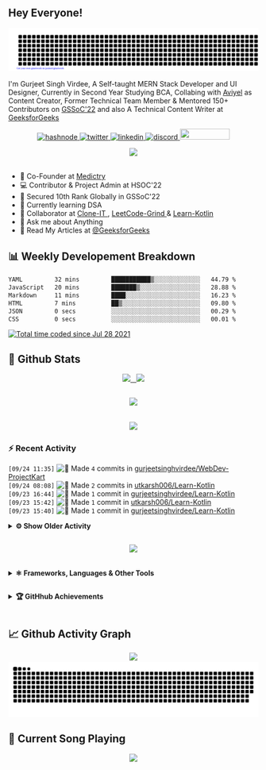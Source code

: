 ## Hey Everyone!

<p align="center">
    <img src="https://github.com/gurjeetsinghvirdee/gurjeetsinghvirdee/blob/main/gitartwork.svg" />
</p>   



I'm Gurjeet Singh Virdee, A Self-taught MERN Stack Developer and UI Designer, Currently in Second Year Studying BCA, Collabing with [Aviyel](https://aviyel.com/discussions) as Content Creator, Former Technical Team Member & Mentored 150+ Contributors on [GSSoC'22](https://gssoc.girlscript.tech/) and also A Technical Content Writer at [GeeksforGeeks](https://www.geeksforgeeks.org/)

<p align="center">
    <a href="https://gurjeet.hashnode.dev/" target="_blank">
    <img src="https://img.shields.io/badge/@gurjeetsingh-5C87FE?style=for-the-badge&logo=hashnode&logoColor=white" width="130" height="22" alt="hashnode">
    <img src="https://img.shields.io/badge/@__gurii__-1DA1F2?style=for-the-badge&logo=twitter&logoColor=white" width="105" height="22" alt="twitter">
    <a href="https://www.linkedin.com/in/gurjeet-singh-virdee-25a476199/" target="_blank">
    <img src="https://img.shields.io/badge/Gurjeet%20Singh%20Virdee-1976D2?style=for-the-badge&logo=linkedin&logoColor=white" width="150" height="22" alt="linkedin">
    <a href="https://discordapp.com/users/916597112882495510" target="_blank">
    <img src="https://img.shields.io/badge/@Guri-5865F2?style=for-the-badge&logo=discord&logoColor=white" width="80" height="22" alt="discord">
    <a href = "mailto: gurjeetsinghvirdee@gmail.com" target="_blank"><img src="https://img.shields.io/badge/Say, Hello-D74E43?style=for-the-badge&logo=gmail&logoColor=white" width="100" height="22"></a>
 </p>
 
<div align="center"> 
<img src="https://api.visitorbadge.io/api/visitors?path=https%3A%2F%2Fgithub.com%2Fgurjeetsinghvirdee%2Fgurjeetsinghvirdee&label=VISITORS&labelColor=%23007EC6&countColor=%23ggg" />
</div>

##         
        
<ul align="left">
  <li> 🏢 Co-Founder at <a href="https://www.linkedin.com/company/medictry/">Medictry</a>
  <li> 💻 Contributor & Project Admin at HSOC'22 </li>
  <li> 🎉 Secured 10th Rank Globally in GSSoC'22 </li>
  <li> 🏫 Currently learning DSA </li>
  <li> 🤝 Collaborator at <a href="https://github.com/Rayman-Sodhi/Clone-IT"> Clone-IT </a> , <a href="https://github.com/utkarsh006/LeetCode-Grind"> 
  LeetCode-Grind </a> & <a href="https://github.com/utkarsh006/Learn-Kotlin"> Learn-Kotlin </a>
  </li>
  <li> 💬 Ask me about Anything </li>
  <li> 📕 Read My Articles at 
    <a href="https://auth.geeksforgeeks.org/user/gurjeetsinghvirdee/articles" target="_blank">@GeeksforGeeks</a>
  </li>
</ul>  
        
##        
  
## 📊 Weekly Developement Breakdown
  
<!--START_SECTION:waka-->

```text
YAML         32 mins         ███████████▒░░░░░░░░░░░░░   44.79 %
JavaScript   20 mins         ███████▒░░░░░░░░░░░░░░░░░   28.88 %
Markdown     11 mins         ████░░░░░░░░░░░░░░░░░░░░░   16.23 %
HTML         7 mins          ██▒░░░░░░░░░░░░░░░░░░░░░░   09.80 %
JSON         0 secs          ░░░░░░░░░░░░░░░░░░░░░░░░░   00.29 %
CSS          0 secs          ░░░░░░░░░░░░░░░░░░░░░░░░░   00.01 %
```

<!--END_SECTION:waka--> 

<a href="https://wakatime.com/@ff7098eb-56b3-4619-bbbb-86aad0fce365"><img src="https://wakatime.com/badge/user/ff7098eb-56b3-4619-bbbb-86aad0fce365.svg?style=for-the-badge" alt="Total time coded since Jul 28 2021" /></a> 
        
## 💫 Github Stats
        
<div align="center">
 <a href="https://github-readme-streak-stats.herokuapp.com/?user=gurjeetsinghvirdee&theme=synthwave" target="_blank">
   <img width="45%" src="https://github-readme-streak-stats.herokuapp.com/?user=gurjeetsinghvirdee&theme=synthwave" /> &nbsp;
 </a>
    
 <a href="https://github-readme-stats.vercel.app/api?username=gurjeetsinghvirdee&show_icons=true&theme=synthwave&include_all_commits=true" target="_blank">
  <img width="45%" src="https://github-readme-stats.vercel.app/api?username=gurjeetsinghvirdee&show_icons=true&theme=synthwave&include_all_commits=true" />
 </a>
</div>      
  
##
        
<div align="center">
   <a href="https://github-readme-stats.vercel.app/api/top-langs/?username=gurjeetsinghvirdee&layout=compact&theme=synthwave&langs_count=15" target="_blank">
       <img width="43%" src="https://github-readme-stats.vercel.app/api/top-langs/?username=gurjeetsinghvirdee&layout=compact&theme=synthwave&langs_count=15" />  
   </a> 
</div>   

##        
  
<p align="center">
  <img src="https://github-profile-summary-cards.vercel.app/api/cards/profile-details?username=gurjeetsinghvirdee&theme=dracula&hide_border=true" />
</p>
        
### ⚡ Recent Activity     
        
<!--START_SECTION:activity-->  
`[09/24 11:35]` <img alt="📝" src="https://github.com/cheesits456/github-activity-readme/raw/master/icons/commit.png" align="top" height="18"> Made `4` commits in [gurjeetsinghvirdee/WebDev-ProjectKart](https://github.com/gurjeetsinghvirdee/WebDev-ProjectKart)  
`[09/24 08:08]` <img alt="📝" src="https://github.com/cheesits456/github-activity-readme/raw/master/icons/commit.png" align="top" height="18"> Made `2` commits in [utkarsh006/Learn-Kotlin](https://github.com/utkarsh006/Learn-Kotlin)  
`[09/23 16:44]` <img alt="📝" src="https://github.com/cheesits456/github-activity-readme/raw/master/icons/commit.png" align="top" height="18"> Made `1` commit in [gurjeetsinghvirdee/Learn-Kotlin](https://github.com/gurjeetsinghvirdee/Learn-Kotlin)  
`[09/23 15:42]` <img alt="📝" src="https://github.com/cheesits456/github-activity-readme/raw/master/icons/commit.png" align="top" height="18"> Made `1` commit in [utkarsh006/Learn-Kotlin](https://github.com/utkarsh006/Learn-Kotlin)  
`[09/23 15:40]` <img alt="📝" src="https://github.com/cheesits456/github-activity-readme/raw/master/icons/commit.png" align="top" height="18"> Made `1` commit in [gurjeetsinghvirdee/Learn-Kotlin](https://github.com/gurjeetsinghvirdee/Learn-Kotlin)  

<details><summary><b> ⚙️ Show Older Activity</b></summary>

`[09/23 15:40]` <img alt="📝" src="https://github.com/cheesits456/github-activity-readme/raw/master/icons/commit.png" align="top" height="18"> Made `3` commits in [utkarsh006/Learn-Kotlin](https://github.com/utkarsh006/Learn-Kotlin)  
`[09/23 15:40]` <img alt="🎉" src="https://github.com/cheesits456/github-activity-readme/raw/master/icons/merge.png" align="top" height="18"> Merged PR [`#17`](https://github.com//utkarsh006/Learn-Kotlin/pull/17 'maintainers update') in [utkarsh006/Learn-Kotlin](https://github.com/utkarsh006/Learn-Kotlin)  
`[09/23 15:39]` <img alt="✅" src="https://github.com/cheesits456/github-activity-readme/raw/master/icons/pr-open.png" align="top" height="18"> Opened PR [`#17`](https://github.com//utkarsh006/Learn-Kotlin/pull/17 'maintainers update') in [utkarsh006/Learn-Kotlin](https://github.com/utkarsh006/Learn-Kotlin)  
`[09/23 15:38]` <img alt="📝" src="https://github.com/cheesits456/github-activity-readme/raw/master/icons/commit.png" align="top" height="18"> Made `3` commits in [gurjeetsinghvirdee/Learn-Kotlin](https://github.com/gurjeetsinghvirdee/Learn-Kotlin)  
`[09/23 15:35]` <img alt="📝" src="https://github.com/cheesits456/github-activity-readme/raw/master/icons/commit.png" align="top" height="18"> Made `2` commits in [utkarsh006/Learn-Kotlin](https://github.com/utkarsh006/Learn-Kotlin)  
`[09/23 15:35]` <img alt="🎉" src="https://github.com/cheesits456/github-activity-readme/raw/master/icons/merge.png" align="top" height="18"> Merged PR [`#16`](https://github.com//utkarsh006/Learn-Kotlin/pull/16 'maintainers updated') in [utkarsh006/Learn-Kotlin](https://github.com/utkarsh006/Learn-Kotlin)  
`[09/23 15:34]` <img alt="✅" src="https://github.com/cheesits456/github-activity-readme/raw/master/icons/pr-open.png" align="top" height="18"> Opened PR [`#16`](https://github.com//utkarsh006/Learn-Kotlin/pull/16 'maintainers updated') in [utkarsh006/Learn-Kotlin](https://github.com/utkarsh006/Learn-Kotlin)  
`[09/23 15:34]` <img alt="📝" src="https://github.com/cheesits456/github-activity-readme/raw/master/icons/commit.png" align="top" height="18"> Made `2` commits in [gurjeetsinghvirdee/Learn-Kotlin](https://github.com/gurjeetsinghvirdee/Learn-Kotlin)  
`[09/23 15:24]` <img alt="📝" src="https://github.com/cheesits456/github-activity-readme/raw/master/icons/commit.png" align="top" height="18"> Made `3` commits in [utkarsh006/Learn-Kotlin](https://github.com/utkarsh006/Learn-Kotlin)  
`[09/23 15:24]` <img alt="🎉" src="https://github.com/cheesits456/github-activity-readme/raw/master/icons/merge.png" align="top" height="18"> Merged PR [`#15`](https://github.com//utkarsh006/Learn-Kotlin/pull/15 'Readme updated with most of necessary content') in [utkarsh006/Learn-Kotlin](https://github.com/utkarsh006/Learn-Kotlin)  
`[09/23 15:21]` <img alt="✅" src="https://github.com/cheesits456/github-activity-readme/raw/master/icons/pr-open.png" align="top" height="18"> Opened PR [`#15`](https://github.com//utkarsh006/Learn-Kotlin/pull/15 'Readme updated with most of necessary content') in [utkarsh006/Learn-Kotlin](https://github.com/utkarsh006/Learn-Kotlin)  
`[09/23 15:20]` <img alt="📝" src="https://github.com/cheesits456/github-activity-readme/raw/master/icons/commit.png" align="top" height="18"> Made `3` commits in [gurjeetsinghvirdee/Learn-Kotlin](https://github.com/gurjeetsinghvirdee/Learn-Kotlin)  
`[09/23 15:05]` <img alt="📝" src="https://github.com/cheesits456/github-activity-readme/raw/master/icons/commit.png" align="top" height="18"> Made `4` commits in [utkarsh006/Learn-Kotlin](https://github.com/utkarsh006/Learn-Kotlin)  
`[09/23 15:05]` <img alt="🎉" src="https://github.com/cheesits456/github-activity-readme/raw/master/icons/merge.png" align="top" height="18"> Merged PR [`#14`](https://github.com//utkarsh006/Learn-Kotlin/pull/14 'back to top btn ') in [utkarsh006/Learn-Kotlin](https://github.com/utkarsh006/Learn-Kotlin)  
`[09/23 15:04]` <img alt="✅" src="https://github.com/cheesits456/github-activity-readme/raw/master/icons/pr-open.png" align="top" height="18"> Opened PR [`#14`](https://github.com//utkarsh006/Learn-Kotlin/pull/14 'back to top btn ') in [utkarsh006/Learn-Kotlin](https://github.com/utkarsh006/Learn-Kotlin)  
`[09/23 15:03]` <img alt="📝" src="https://github.com/cheesits456/github-activity-readme/raw/master/icons/commit.png" align="top" height="18"> Made `1` commit in [khushi-purwar/WebDev-ProjectKart](https://github.com/khushi-purwar/WebDev-ProjectKart)  
`[09/23 15:03]` <img alt="📝" src="https://github.com/cheesits456/github-activity-readme/raw/master/icons/commit.png" align="top" height="18"> Made `4` commits in [gurjeetsinghvirdee/Learn-Kotlin](https://github.com/gurjeetsinghvirdee/Learn-Kotlin)  
`[09/23 15:00]` <img alt="📝" src="https://github.com/cheesits456/github-activity-readme/raw/master/icons/commit.png" align="top" height="18"> Made `3` commits in [utkarsh006/Learn-Kotlin](https://github.com/utkarsh006/Learn-Kotlin)  
`[09/23 15:00]` <img alt="🎉" src="https://github.com/cheesits456/github-activity-readme/raw/master/icons/merge.png" align="top" height="18"> Merged PR [`#13`](https://github.com//utkarsh006/Learn-Kotlin/pull/13 'Open source badges ') in [utkarsh006/Learn-Kotlin](https://github.com/utkarsh006/Learn-Kotlin)  
`[09/23 15:00]` <img alt="✅" src="https://github.com/cheesits456/github-activity-readme/raw/master/icons/pr-open.png" align="top" height="18"> Opened PR [`#13`](https://github.com//utkarsh006/Learn-Kotlin/pull/13 'Open source badges ') in [utkarsh006/Learn-Kotlin](https://github.com/utkarsh006/Learn-Kotlin)  
`[09/23 14:59]` <img alt="📝" src="https://github.com/cheesits456/github-activity-readme/raw/master/icons/commit.png" align="top" height="18"> Made `3` commits in [gurjeetsinghvirdee/Learn-Kotlin](https://github.com/gurjeetsinghvirdee/Learn-Kotlin)  
`[09/23 14:55]` <img alt="📝" src="https://github.com/cheesits456/github-activity-readme/raw/master/icons/commit.png" align="top" height="18"> Made `1` commit in [utkarsh006/Learn-Kotlin](https://github.com/utkarsh006/Learn-Kotlin)  
`[09/23 14:36]` <img alt="📝" src="https://github.com/cheesits456/github-activity-readme/raw/master/icons/commit.png" align="top" height="18"> Made `1` commit in [khushi-purwar/WebDev-ProjectKart](https://github.com/khushi-purwar/WebDev-ProjectKart)  
`[09/23 14:32]` <img alt="📝" src="https://github.com/cheesits456/github-activity-readme/raw/master/icons/commit.png" align="top" height="18"> Made `1` commit in [gurjeetsinghvirdee/Learn-Kotlin](https://github.com/gurjeetsinghvirdee/Learn-Kotlin)  
`[09/23 14:32]` <img alt="📝" src="https://github.com/cheesits456/github-activity-readme/raw/master/icons/commit.png" align="top" height="18"> Made `1` commit in [utkarsh006/Learn-Kotlin](https://github.com/utkarsh006/Learn-Kotlin)  
`[09/23 14:27]` <img alt="📝" src="https://github.com/cheesits456/github-activity-readme/raw/master/icons/commit.png" align="top" height="18"> Made `1` commit in [gurjeetsinghvirdee/Learn-Kotlin](https://github.com/gurjeetsinghvirdee/Learn-Kotlin)  
`[09/23 14:27]` <img alt="🎉" src="https://github.com/cheesits456/github-activity-readme/raw/master/icons/merge.png" align="top" height="18"> Merged PR [`#12`](https://github.com//utkarsh006/Learn-Kotlin/pull/12 'Readme updated') in [utkarsh006/Learn-Kotlin](https://github.com/utkarsh006/Learn-Kotlin)  
`[09/23 14:27]` <img alt="📝" src="https://github.com/cheesits456/github-activity-readme/raw/master/icons/commit.png" align="top" height="18"> Made `2` commits in [utkarsh006/Learn-Kotlin](https://github.com/utkarsh006/Learn-Kotlin)  
`[09/23 14:26]` <img alt="✅" src="https://github.com/cheesits456/github-activity-readme/raw/master/icons/pr-open.png" align="top" height="18"> Opened PR [`#12`](https://github.com//utkarsh006/Learn-Kotlin/pull/12 'Readme updated') in [utkarsh006/Learn-Kotlin](https://github.com/utkarsh006/Learn-Kotlin)  
`[09/23 14:25]` <img alt="📝" src="https://github.com/cheesits456/github-activity-readme/raw/master/icons/commit.png" align="top" height="18"> Made `2` commits in [gurjeetsinghvirdee/Learn-Kotlin](https://github.com/gurjeetsinghvirdee/Learn-Kotlin)  
`[09/23 14:19]` <img alt="📝" src="https://github.com/cheesits456/github-activity-readme/raw/master/icons/commit.png" align="top" height="18"> Made `1` commit in [utkarsh006/Learn-Kotlin](https://github.com/utkarsh006/Learn-Kotlin)  
`[09/23 14:18]` <img alt="📝" src="https://github.com/cheesits456/github-activity-readme/raw/master/icons/commit.png" align="top" height="18"> Made `1` commit in [gurjeetsinghvirdee/gurjeetsinghvirdee](https://github.com/gurjeetsinghvirdee/gurjeetsinghvirdee)  
`[09/23 13:58]` <img alt="📝" src="https://github.com/cheesits456/github-activity-readme/raw/master/icons/commit.png" align="top" height="18"> Made `1` commit in [gurjeetsinghvirdee/Learn-Kotlin](https://github.com/gurjeetsinghvirdee/Learn-Kotlin)  
`[09/23 13:58]` <img alt="📝" src="https://github.com/cheesits456/github-activity-readme/raw/master/icons/commit.png" align="top" height="18"> Made `3` commits in [utkarsh006/Learn-Kotlin](https://github.com/utkarsh006/Learn-Kotlin)  
`[09/23 13:58]` <img alt="🎉" src="https://github.com/cheesits456/github-activity-readme/raw/master/icons/merge.png" align="top" height="18"> Merged PR [`#11`](https://github.com//utkarsh006/Learn-Kotlin/pull/11 'Img optimized from Imgbot') in [utkarsh006/Learn-Kotlin](https://github.com/utkarsh006/Learn-Kotlin)  
`[09/23 13:57]` <img alt="✅" src="https://github.com/cheesits456/github-activity-readme/raw/master/icons/pr-open.png" align="top" height="18"> Opened PR [`#11`](https://github.com//utkarsh006/Learn-Kotlin/pull/11 'Img optimized from Imgbot') in [utkarsh006/Learn-Kotlin](https://github.com/utkarsh006/Learn-Kotlin)  
`[09/23 13:57]` <img alt="📝" src="https://github.com/cheesits456/github-activity-readme/raw/master/icons/commit.png" align="top" height="18"> Made `2` commits in [gurjeetsinghvirdee/Learn-Kotlin](https://github.com/gurjeetsinghvirdee/Learn-Kotlin)  
`[09/23 13:57]` <img alt="🎉" src="https://github.com/cheesits456/github-activity-readme/raw/master/icons/merge.png" align="top" height="18"> Merged PR [`#1`](https://github.com//gurjeetsinghvirdee/Learn-Kotlin/pull/1 '[ImgBot] Optimize images') in [gurjeetsinghvirdee/Learn-Kotlin](https://github.com/gurjeetsinghvirdee/Learn-Kotlin)  
`[09/22 17:03]` <img alt="📝" src="https://github.com/cheesits456/github-activity-readme/raw/master/icons/commit.png" align="top" height="18"> Made `8` commits in [gurjeetsinghvirdee/Learn-Kotlin](https://github.com/gurjeetsinghvirdee/Learn-Kotlin)  
`[09/22 16:32]` <img alt="📝" src="https://github.com/cheesits456/github-activity-readme/raw/master/icons/commit.png" align="top" height="18"> Made `2` commits in [utkarsh006/Learn-Kotlin](https://github.com/utkarsh006/Learn-Kotlin)  
`[09/22 16:13]` <img alt="⭐" src="https://github.com/cheesits456/github-activity-readme/raw/master/icons/star.png" align="top" height="18"> Starred [utkarsh006/Learn-Kotlin](https://github.com/utkarsh006/Learn-Kotlin)  
`[09/22 16:07]` <img alt="📝" src="https://github.com/cheesits456/github-activity-readme/raw/master/icons/commit.png" align="top" height="18"> Made `6` commits in [utkarsh006/Learn-Kotlin](https://github.com/utkarsh006/Learn-Kotlin)  
`[09/21 15:27]` <img alt="📝" src="https://github.com/cheesits456/github-activity-readme/raw/master/icons/commit.png" align="top" height="18"> Made `2` commits in [gurjeetsinghvirdee/Learn-Kotlin](https://github.com/gurjeetsinghvirdee/Learn-Kotlin)  
`[09/21 15:26]` <img alt="📝" src="https://github.com/cheesits456/github-activity-readme/raw/master/icons/commit.png" align="top" height="18"> Made `1` commit in [utkarsh006/Learn-Kotlin](https://github.com/utkarsh006/Learn-Kotlin)  
`[09/21 15:24]` <img alt="🎉" src="https://github.com/cheesits456/github-activity-readme/raw/master/icons/merge.png" align="top" height="18"> Merged PR [`#10`](https://github.com//utkarsh006/Learn-Kotlin/pull/10 'basic syntax removed') in [utkarsh006/Learn-Kotlin](https://github.com/utkarsh006/Learn-Kotlin)  
`[09/21 15:24]` <img alt="📝" src="https://github.com/cheesits456/github-activity-readme/raw/master/icons/commit.png" align="top" height="18"> Made `2` commits in [utkarsh006/Learn-Kotlin](https://github.com/utkarsh006/Learn-Kotlin)  
`[09/21 15:24]` <img alt="✅" src="https://github.com/cheesits456/github-activity-readme/raw/master/icons/pr-open.png" align="top" height="18"> Opened PR [`#10`](https://github.com//utkarsh006/Learn-Kotlin/pull/10 'basic syntax removed') in [utkarsh006/Learn-Kotlin](https://github.com/utkarsh006/Learn-Kotlin)  
`[09/21 15:23]` <img alt="📝" src="https://github.com/cheesits456/github-activity-readme/raw/master/icons/commit.png" align="top" height="18"> Made `3` commits in [gurjeetsinghvirdee/Learn-Kotlin](https://github.com/gurjeetsinghvirdee/Learn-Kotlin)  
`[09/21 15:18]` <img alt="📝" src="https://github.com/cheesits456/github-activity-readme/raw/master/icons/commit.png" align="top" height="18"> Made `3` commits in [utkarsh006/Learn-Kotlin](https://github.com/utkarsh006/Learn-Kotlin)  
`[09/21 15:15]` <img alt="🎉" src="https://github.com/cheesits456/github-activity-readme/raw/master/icons/merge.png" align="top" height="18"> Merged PR [`#9`](https://github.com//utkarsh006/Learn-Kotlin/pull/9 'Img replace for demonstration') in [utkarsh006/Learn-Kotlin](https://github.com/utkarsh006/Learn-Kotlin)  
`[09/21 15:15]` <img alt="✅" src="https://github.com/cheesits456/github-activity-readme/raw/master/icons/pr-open.png" align="top" height="18"> Opened PR [`#9`](https://github.com//utkarsh006/Learn-Kotlin/pull/9 'Img replace for demonstration') in [utkarsh006/Learn-Kotlin](https://github.com/utkarsh006/Learn-Kotlin)  
`[09/21 15:14]` <img alt="📝" src="https://github.com/cheesits456/github-activity-readme/raw/master/icons/commit.png" align="top" height="18"> Made `2` commits in [gurjeetsinghvirdee/Learn-Kotlin](https://github.com/gurjeetsinghvirdee/Learn-Kotlin)  
`[09/21 15:00]` <img alt="📝" src="https://github.com/cheesits456/github-activity-readme/raw/master/icons/commit.png" align="top" height="18"> Made `4` commits in [utkarsh006/Learn-Kotlin](https://github.com/utkarsh006/Learn-Kotlin)  
`[09/21 15:00]` <img alt="🎉" src="https://github.com/cheesits456/github-activity-readme/raw/master/icons/merge.png" align="top" height="18"> Merged PR [`#8`](https://github.com//utkarsh006/Learn-Kotlin/pull/8 'exmple directory created') in [utkarsh006/Learn-Kotlin](https://github.com/utkarsh006/Learn-Kotlin)  
`[09/21 15:00]` <img alt="✅" src="https://github.com/cheesits456/github-activity-readme/raw/master/icons/pr-open.png" align="top" height="18"> Opened PR [`#8`](https://github.com//utkarsh006/Learn-Kotlin/pull/8 'exmple directory created') in [utkarsh006/Learn-Kotlin](https://github.com/utkarsh006/Learn-Kotlin)  
`[09/21 14:59]` <img alt="📝" src="https://github.com/cheesits456/github-activity-readme/raw/master/icons/commit.png" align="top" height="18"> Made `4` commits in [gurjeetsinghvirdee/Learn-Kotlin](https://github.com/gurjeetsinghvirdee/Learn-Kotlin)  
`[09/21 14:56]` <img alt="📝" src="https://github.com/cheesits456/github-activity-readme/raw/master/icons/commit.png" align="top" height="18"> Made `3` commits in [utkarsh006/Learn-Kotlin](https://github.com/utkarsh006/Learn-Kotlin)  
`[09/21 14:56]` <img alt="🎉" src="https://github.com/cheesits456/github-activity-readme/raw/master/icons/merge.png" align="top" height="18"> Merged PR [`#7`](https://github.com//utkarsh006/Learn-Kotlin/pull/7 'workflow typo fix') in [utkarsh006/Learn-Kotlin](https://github.com/utkarsh006/Learn-Kotlin)  
`[09/21 14:56]` <img alt="✅" src="https://github.com/cheesits456/github-activity-readme/raw/master/icons/pr-open.png" align="top" height="18"> Opened PR [`#7`](https://github.com//utkarsh006/Learn-Kotlin/pull/7 'workflow typo fix') in [utkarsh006/Learn-Kotlin](https://github.com/utkarsh006/Learn-Kotlin)  
`[09/21 14:53]` <img alt="📝" src="https://github.com/cheesits456/github-activity-readme/raw/master/icons/commit.png" align="top" height="18"> Made `3` commits in [gurjeetsinghvirdee/Learn-Kotlin](https://github.com/gurjeetsinghvirdee/Learn-Kotlin)  
`[09/21 14:51]` <img alt="📝" src="https://github.com/cheesits456/github-activity-readme/raw/master/icons/commit.png" align="top" height="18"> Made `3` commits in [utkarsh006/Learn-Kotlin](https://github.com/utkarsh006/Learn-Kotlin)  
`[09/21 14:51]` <img alt="🎉" src="https://github.com/cheesits456/github-activity-readme/raw/master/icons/merge.png" align="top" height="18"> Merged PR [`#6`](https://github.com//utkarsh006/Learn-Kotlin/pull/6 'PR template added') in [utkarsh006/Learn-Kotlin](https://github.com/utkarsh006/Learn-Kotlin)  
`[09/21 14:51]` <img alt="✅" src="https://github.com/cheesits456/github-activity-readme/raw/master/icons/pr-open.png" align="top" height="18"> Opened PR [`#6`](https://github.com//utkarsh006/Learn-Kotlin/pull/6 'PR template added') in [utkarsh006/Learn-Kotlin](https://github.com/utkarsh006/Learn-Kotlin)  
`[09/21 14:51]` <img alt="📝" src="https://github.com/cheesits456/github-activity-readme/raw/master/icons/commit.png" align="top" height="18"> Made `4` commits in [gurjeetsinghvirdee/Learn-Kotlin](https://github.com/gurjeetsinghvirdee/Learn-Kotlin)  
`[09/21 14:29]` <img alt="📝" src="https://github.com/cheesits456/github-activity-readme/raw/master/icons/commit.png" align="top" height="18"> Made `4` commits in [utkarsh006/Learn-Kotlin](https://github.com/utkarsh006/Learn-Kotlin)  
`[09/21 14:27]` <img alt="🎉" src="https://github.com/cheesits456/github-activity-readme/raw/master/icons/merge.png" align="top" height="18"> Merged PR [`#5`](https://github.com//utkarsh006/Learn-Kotlin/pull/5 'Fixed Typo') in [utkarsh006/Learn-Kotlin](https://github.com/utkarsh006/Learn-Kotlin)  
`[09/21 14:27]` <img alt="✅" src="https://github.com/cheesits456/github-activity-readme/raw/master/icons/pr-open.png" align="top" height="18"> Opened PR [`#5`](https://github.com//utkarsh006/Learn-Kotlin/pull/5 'Fixed Typo') in [utkarsh006/Learn-Kotlin](https://github.com/utkarsh006/Learn-Kotlin)  
`[09/21 14:26]` <img alt="📝" src="https://github.com/cheesits456/github-activity-readme/raw/master/icons/commit.png" align="top" height="18"> Made `3` commits in [gurjeetsinghvirdee/Learn-Kotlin](https://github.com/gurjeetsinghvirdee/Learn-Kotlin)  
`[09/21 14:22]` <img alt="📝" src="https://github.com/cheesits456/github-activity-readme/raw/master/icons/commit.png" align="top" height="18"> Made `3` commits in [utkarsh006/Learn-Kotlin](https://github.com/utkarsh006/Learn-Kotlin)  
`[09/21 14:22]` <img alt="🎉" src="https://github.com/cheesits456/github-activity-readme/raw/master/icons/merge.png" align="top" height="18"> Merged PR [`#4`](https://github.com//utkarsh006/Learn-Kotlin/pull/4 'pr labeler added') in [utkarsh006/Learn-Kotlin](https://github.com/utkarsh006/Learn-Kotlin)  
`[09/21 14:17]` <img alt="📝" src="https://github.com/cheesits456/github-activity-readme/raw/master/icons/commit.png" align="top" height="18"> Made `1` commit in [gurjeetsinghvirdee/Learn-Kotlin](https://github.com/gurjeetsinghvirdee/Learn-Kotlin)  
`[09/21 14:17]` <img alt="✅" src="https://github.com/cheesits456/github-activity-readme/raw/master/icons/pr-open.png" align="top" height="18"> Opened PR [`#4`](https://github.com//utkarsh006/Learn-Kotlin/pull/4 'pr labeler added') in [utkarsh006/Learn-Kotlin](https://github.com/utkarsh006/Learn-Kotlin)  
`[09/21 14:11]` <img alt="📝" src="https://github.com/cheesits456/github-activity-readme/raw/master/icons/commit.png" align="top" height="18"> Made `2` commits in [gurjeetsinghvirdee/Learn-Kotlin](https://github.com/gurjeetsinghvirdee/Learn-Kotlin)  
`[09/21 13:56]` <img alt="📝" src="https://github.com/cheesits456/github-activity-readme/raw/master/icons/commit.png" align="top" height="18"> Made `3` commits in [utkarsh006/Learn-Kotlin](https://github.com/utkarsh006/Learn-Kotlin)  
`[09/21 13:56]` <img alt="🎉" src="https://github.com/cheesits456/github-activity-readme/raw/master/icons/merge.png" align="top" height="18"> Merged PR [`#3`](https://github.com//utkarsh006/Learn-Kotlin/pull/3 'workflow for PR open') in [utkarsh006/Learn-Kotlin](https://github.com/utkarsh006/Learn-Kotlin)  
`[09/21 13:56]` <img alt="📝" src="https://github.com/cheesits456/github-activity-readme/raw/master/icons/commit.png" align="top" height="18"> Made `1` commit in [gurjeetsinghvirdee/Learn-Kotlin](https://github.com/gurjeetsinghvirdee/Learn-Kotlin)  
`[09/21 13:56]` <img alt="✅" src="https://github.com/cheesits456/github-activity-readme/raw/master/icons/pr-open.png" align="top" height="18"> Opened PR [`#3`](https://github.com//utkarsh006/Learn-Kotlin/pull/3 'workflow for PR open') in [utkarsh006/Learn-Kotlin](https://github.com/utkarsh006/Learn-Kotlin)  
`[09/21 13:55]` <img alt="📝" src="https://github.com/cheesits456/github-activity-readme/raw/master/icons/commit.png" align="top" height="18"> Made `5` commits in [gurjeetsinghvirdee/Learn-Kotlin](https://github.com/gurjeetsinghvirdee/Learn-Kotlin)  
`[09/21 13:39]` <img alt="🎉" src="https://github.com/cheesits456/github-activity-readme/raw/master/icons/merge.png" align="top" height="18"> Merged PR [`#2`](https://github.com//utkarsh006/Learn-Kotlin/pull/2 'Create LICENSE') in [utkarsh006/Learn-Kotlin](https://github.com/utkarsh006/Learn-Kotlin)  
`[09/21 13:39]` <img alt="📝" src="https://github.com/cheesits456/github-activity-readme/raw/master/icons/commit.png" align="top" height="18"> Made `2` commits in [utkarsh006/Learn-Kotlin](https://github.com/utkarsh006/Learn-Kotlin)  
`[09/21 13:39]` <img alt="✅" src="https://github.com/cheesits456/github-activity-readme/raw/master/icons/pr-open.png" align="top" height="18"> Opened PR [`#2`](https://github.com//utkarsh006/Learn-Kotlin/pull/2 'Create LICENSE') in [utkarsh006/Learn-Kotlin](https://github.com/utkarsh006/Learn-Kotlin)  
`[09/21 13:39]` <img alt="📂" src="https://github.com/cheesits456/github-activity-readme/raw/master/icons/create-branch.png" align="top" height="18"> Created branch [`add-license-1`](https://github.com/utkarsh006/Learn-Kotlin/tree/add-license-1) in [utkarsh006/Learn-Kotlin](https://github.com/utkarsh006/Learn-Kotlin)  
`[09/21 13:38]` <img alt="📝" src="https://github.com/cheesits456/github-activity-readme/raw/master/icons/commit.png" align="top" height="18"> Made `2` commits in [utkarsh006/Learn-Kotlin](https://github.com/utkarsh006/Learn-Kotlin)  
`[09/21 13:38]` <img alt="🎉" src="https://github.com/cheesits456/github-activity-readme/raw/master/icons/merge.png" align="top" height="18"> Merged PR [`#1`](https://github.com//utkarsh006/Learn-Kotlin/pull/1 'Create CODE_OF_CONDUCT.md') in [utkarsh006/Learn-Kotlin](https://github.com/utkarsh006/Learn-Kotlin)  
`[09/21 13:38]` <img alt="✅" src="https://github.com/cheesits456/github-activity-readme/raw/master/icons/pr-open.png" align="top" height="18"> Opened PR [`#1`](https://github.com//utkarsh006/Learn-Kotlin/pull/1 'Create CODE_OF_CONDUCT.md') in [utkarsh006/Learn-Kotlin](https://github.com/utkarsh006/Learn-Kotlin)  
`[09/21 13:38]` <img alt="📂" src="https://github.com/cheesits456/github-activity-readme/raw/master/icons/create-branch.png" align="top" height="18"> Created branch [`add-code-of-conduct-1`](https://github.com/utkarsh006/Learn-Kotlin/tree/add-code-of-conduct-1) in [utkarsh006/Learn-Kotlin](https://github.com/utkarsh006/Learn-Kotlin)  
`[09/20 17:28]` <img alt="🍴" src="https://github.com/cheesits456/github-activity-readme/raw/master/icons/fork.png" align="top" height="18"> Forked [utkarsh006/Learn-Kotlin](https://github.com/utkarsh006/Learn-Kotlin) to [gurjeetsinghvirdee/Learn-Kotlin](https://github.com/gurjeetsinghvirdee/Learn-Kotlin)  
`[09/18 18:28]` <img alt="📝" src="https://github.com/cheesits456/github-activity-readme/raw/master/icons/commit.png" align="top" height="18"> Made `1` commit in [gurjeetsinghvirdee/Leet-Blog](https://github.com/gurjeetsinghvirdee/Leet-Blog)  
`[09/17 15:09]` <img alt="📝" src="https://github.com/cheesits456/github-activity-readme/raw/master/icons/commit.png" align="top" height="18"> Made `9` commits in [gurjeetsinghvirdee/Medictry](https://github.com/gurjeetsinghvirdee/Medictry)  
`[09/16 17:47]` <img alt="📝" src="https://github.com/cheesits456/github-activity-readme/raw/master/icons/commit.png" align="top" height="18"> Made `3` commits in [utkarsh006/LeetCode-Grind](https://github.com/utkarsh006/LeetCode-Grind)  
`[09/16 16:20]` <img alt="🎉" src="https://github.com/cheesits456/github-activity-readme/raw/master/icons/merge.png" align="top" height="18"> Merged PR [`#226`](https://github.com//utkarsh006/LeetCode-Grind/pull/226 'Create CODE_OF_CONDUCT.md') in [utkarsh006/LeetCode-Grind](https://github.com/utkarsh006/LeetCode-Grind)  
`[09/16 16:20]` <img alt="✅" src="https://github.com/cheesits456/github-activity-readme/raw/master/icons/pr-open.png" align="top" height="18"> Opened PR [`#226`](https://github.com//utkarsh006/LeetCode-Grind/pull/226 'Create CODE_OF_CONDUCT.md') in [utkarsh006/LeetCode-Grind](https://github.com/utkarsh006/LeetCode-Grind)  
`[09/16 16:20]` <img alt="📂" src="https://github.com/cheesits456/github-activity-readme/raw/master/icons/create-branch.png" align="top" height="18"> Created branch [`add-code-of-conduct-1`](https://github.com/utkarsh006/LeetCode-Grind/tree/add-code-of-conduct-1) in [utkarsh006/LeetCode-Grind](https://github.com/utkarsh006/LeetCode-Grind)  
`[09/16 14:04]` <img alt="⭐" src="https://github.com/cheesits456/github-activity-readme/raw/master/icons/star.png" align="top" height="18"> Starred [dhirendra9032/TrivagoClone](https://github.com/dhirendra9032/TrivagoClone)  
`[09/15 13:58]` <img alt="📝" src="https://github.com/cheesits456/github-activity-readme/raw/master/icons/commit.png" align="top" height="18"> Made `1` commit in [gurjeetsinghvirdee/gurjeetsinghvirdee](https://github.com/gurjeetsinghvirdee/gurjeetsinghvirdee)  
`[09/14 18:02]` <img alt="🍴" src="https://github.com/cheesits456/github-activity-readme/raw/master/icons/fork.png" align="top" height="18"> Forked [Rhymond/product-compare-react](https://github.com/Rhymond/product-compare-react) to [gurjeetsinghvirdee/product-compare-react](https://github.com/gurjeetsinghvirdee/product-compare-react)  
`[09/14 16:51]` <img alt="📝" src="https://github.com/cheesits456/github-activity-readme/raw/master/icons/commit.png" align="top" height="18"> Made `2` commits in [gurjeetsinghvirdee/Medictry](https://github.com/gurjeetsinghvirdee/Medictry)  
`[09/12 19:29]` <img alt="📝" src="https://github.com/cheesits456/github-activity-readme/raw/master/icons/commit.png" align="top" height="18"> Made `1` commit in [gurjeetsinghvirdee/gurjeetsinghvirdee](https://github.com/gurjeetsinghvirdee/gurjeetsinghvirdee)  
`[09/12 18:49]` <img alt="📝" src="https://github.com/cheesits456/github-activity-readme/raw/master/icons/commit.png" align="top" height="18"> Made `11` commits in [gurjeetsinghvirdee/Medictry](https://github.com/gurjeetsinghvirdee/Medictry)  
`[09/11 17:29]` <img alt="📝" src="https://github.com/cheesits456/github-activity-readme/raw/master/icons/commit.png" align="top" height="18"> Made `1` commit in [gurjeetsinghvirdee/Berlywud](https://github.com/gurjeetsinghvirdee/Berlywud)  
`[09/11 15:13]` <img alt="📝" src="https://github.com/cheesits456/github-activity-readme/raw/master/icons/commit.png" align="top" height="18"> Made `4` commits in [gurjeetsinghvirdee/Medictry](https://github.com/gurjeetsinghvirdee/Medictry)  
`[09/10 16:00]` <img alt="❌" src="https://github.com/cheesits456/github-activity-readme/raw/master/icons/pr-close.png" align="top" height="18"> Closed PR [`#2`](https://github.com//gurjeetsinghvirdee/Medictry/pull/2 'Add .circleci/config.yml') in [gurjeetsinghvirdee/Medictry](https://github.com/gurjeetsinghvirdee/Medictry)  
`[09/10 16:00]` <img alt="❌" src="https://github.com/cheesits456/github-activity-readme/raw/master/icons/delete.png" align="top" height="18"> Deleted `circleci-project-setup` from [gurjeetsinghvirdee/Medictry](https://github.com/gurjeetsinghvirdee/Medictry)  
`[09/10 16:00]` <img alt="✅" src="https://github.com/cheesits456/github-activity-readme/raw/master/icons/pr-open.png" align="top" height="18"> Opened PR [`#2`](https://github.com//gurjeetsinghvirdee/Medictry/pull/2 'Add .circleci/config.yml') in [gurjeetsinghvirdee/Medictry](https://github.com/gurjeetsinghvirdee/Medictry)  
`[09/10 15:59]` <img alt="📝" src="https://github.com/cheesits456/github-activity-readme/raw/master/icons/commit.png" align="top" height="18"> Made `2` commits in [gurjeetsinghvirdee/Medictry](https://github.com/gurjeetsinghvirdee/Medictry)  
`[09/10 15:20]` <img alt="❌" src="https://github.com/cheesits456/github-activity-readme/raw/master/icons/pr-close.png" align="top" height="18"> Closed PR [`#1`](https://github.com//gurjeetsinghvirdee/Medictry/pull/1 'Add .circleci/config.yml') in [gurjeetsinghvirdee/Medictry](https://github.com/gurjeetsinghvirdee/Medictry)  
`[09/10 15:20]` <img alt="📝" src="https://github.com/cheesits456/github-activity-readme/raw/master/icons/commit.png" align="top" height="18"> Made `2` commits in [gurjeetsinghvirdee/Medictry](https://github.com/gurjeetsinghvirdee/Medictry)  
`[09/10 15:15]` <img alt="✅" src="https://github.com/cheesits456/github-activity-readme/raw/master/icons/pr-open.png" align="top" height="18"> Opened PR [`#1`](https://github.com//gurjeetsinghvirdee/Medictry/pull/1 'Add .circleci/config.yml') in [gurjeetsinghvirdee/Medictry](https://github.com/gurjeetsinghvirdee/Medictry)  
`[09/10 15:15]` <img alt="📝" src="https://github.com/cheesits456/github-activity-readme/raw/master/icons/commit.png" align="top" height="18"> Made `1` commit in [gurjeetsinghvirdee/Medictry](https://github.com/gurjeetsinghvirdee/Medictry)  
`[09/10 15:15]` <img alt="📂" src="https://github.com/cheesits456/github-activity-readme/raw/master/icons/create-branch.png" align="top" height="18"> Created branch [`circleci-project-setup`](https://github.com/gurjeetsinghvirdee/Medictry/tree/circleci-project-setup) in [gurjeetsinghvirdee/Medictry](https://github.com/gurjeetsinghvirdee/Medictry)  
`[09/10 15:12]` <img alt="📝" src="https://github.com/cheesits456/github-activity-readme/raw/master/icons/commit.png" align="top" height="18"> Made `1` commit in [gurjeetsinghvirdee/Medictry](https://github.com/gurjeetsinghvirdee/Medictry)  
`[09/10 15:09]` <img alt="❌" src="https://github.com/cheesits456/github-activity-readme/raw/master/icons/delete.png" align="top" height="18"> Deleted `main` from [gurjeetsinghvirdee/Medictry](https://github.com/gurjeetsinghvirdee/Medictry)  
`[09/10 15:05]` <img alt="📂" src="https://github.com/cheesits456/github-activity-readme/raw/master/icons/create-branch.png" align="top" height="18"> Created branch [`master`](https://github.com/gurjeetsinghvirdee/Medictry/tree/master) in [gurjeetsinghvirdee/Medictry](https://github.com/gurjeetsinghvirdee/Medictry)  
`[09/10 15:04]` <img alt="➕" src="https://github.com/cheesits456/github-activity-readme/raw/master/icons/create-repo.png" align="top" height="18"> Created repository [gurjeetsinghvirdee/sedfvsd](https://github.com/gurjeetsinghvirdee/sedfvsd)  
`[09/10 14:56]` <img alt="📝" src="https://github.com/cheesits456/github-activity-readme/raw/master/icons/commit.png" align="top" height="18"> Made `1` commit in [gurjeetsinghvirdee/Medictry](https://github.com/gurjeetsinghvirdee/Medictry)  
`[09/09 17:32]` <img alt="📝" src="https://github.com/cheesits456/github-activity-readme/raw/master/icons/commit.png" align="top" height="18"> Made `1` commit in [gurjeetsinghvirdee/gurjeetsinghvirdee](https://github.com/gurjeetsinghvirdee/gurjeetsinghvirdee)  
`[09/08 16:00]` <img alt="📝" src="https://github.com/cheesits456/github-activity-readme/raw/master/icons/commit.png" align="top" height="18"> Made `1` commit in [gurjeetsinghvirdee/Clone-IT](https://github.com/gurjeetsinghvirdee/Clone-IT)  
`[09/08 15:58]` <img alt="📝" src="https://github.com/cheesits456/github-activity-readme/raw/master/icons/commit.png" align="top" height="18"> Made `3` commits in [utkarsh006/LeetCode-Grind](https://github.com/utkarsh006/LeetCode-Grind)  
`[09/08 15:58]` <img alt="🎉" src="https://github.com/cheesits456/github-activity-readme/raw/master/icons/merge.png" align="top" height="18"> Merged PR [`#225`](https://github.com//utkarsh006/LeetCode-Grind/pull/225 'PR labeler update') in [utkarsh006/LeetCode-Grind](https://github.com/utkarsh006/LeetCode-Grind)  
`[09/08 15:58]` <img alt="✅" src="https://github.com/cheesits456/github-activity-readme/raw/master/icons/pr-open.png" align="top" height="18"> Opened PR [`#225`](https://github.com//utkarsh006/LeetCode-Grind/pull/225 'PR labeler update') in [utkarsh006/LeetCode-Grind](https://github.com/utkarsh006/LeetCode-Grind)  
`[09/08 15:57]` <img alt="📝" src="https://github.com/cheesits456/github-activity-readme/raw/master/icons/commit.png" align="top" height="18"> Made `116` commits in [gurjeetsinghvirdee/LeetCode-Grind](https://github.com/gurjeetsinghvirdee/LeetCode-Grind)  
`[09/07 19:00]` <img alt="📂" src="https://github.com/cheesits456/github-activity-readme/raw/master/icons/create-branch.png" align="top" height="18"> Created branch [`main`](https://github.com/gurjeetsinghvirdee/Medictry/tree/main) in [gurjeetsinghvirdee/Medictry](https://github.com/gurjeetsinghvirdee/Medictry)  
`[09/06 11:07]` <img alt="📝" src="https://github.com/cheesits456/github-activity-readme/raw/master/icons/commit.png" align="top" height="18"> Made `1` commit in [gurjeetsinghvirdee/angular](https://github.com/gurjeetsinghvirdee/angular)  
`[09/05 16:43]` <img alt="📝" src="https://github.com/cheesits456/github-activity-readme/raw/master/icons/commit.png" align="top" height="18"> Made `2` commits in [utkarsh006/LeetCode-Grind](https://github.com/utkarsh006/LeetCode-Grind)  
`[09/04 11:02]` <img alt="📝" src="https://github.com/cheesits456/github-activity-readme/raw/master/icons/commit.png" align="top" height="18"> Made `3` commits in [gurjeetsinghvirdee/gurjeetsinghvirdee](https://github.com/gurjeetsinghvirdee/gurjeetsinghvirdee)  
`[09/01 16:24]` <img alt="📝" src="https://github.com/cheesits456/github-activity-readme/raw/master/icons/commit.png" align="top" height="18"> Made `1` commit in [utkarsh006/LeetCode-Grind](https://github.com/utkarsh006/LeetCode-Grind)  
`[08/31 17:09]` <img alt="📝" src="https://github.com/cheesits456/github-activity-readme/raw/master/icons/commit.png" align="top" height="18"> Made `1` commit in [Rayman-Sodhi/Clone-IT](https://github.com/Rayman-Sodhi/Clone-IT)  
`[08/31 17:08]` <img alt="📝" src="https://github.com/cheesits456/github-activity-readme/raw/master/icons/commit.png" align="top" height="18"> Made `1` commit in [gurjeetsinghvirdee/Clone-IT](https://github.com/gurjeetsinghvirdee/Clone-IT)  
`[08/30 15:53]` <img alt="📝" src="https://github.com/cheesits456/github-activity-readme/raw/master/icons/commit.png" align="top" height="18"> Made `2` commits in [Rayman-Sodhi/Clone-IT](https://github.com/Rayman-Sodhi/Clone-IT)  
`[08/30 15:53]` <img alt="🎉" src="https://github.com/cheesits456/github-activity-readme/raw/master/icons/merge.png" align="top" height="18"> Merged PR [`#708`](https://github.com//Rayman-Sodhi/Clone-IT/pull/708 'Labels removed') in [Rayman-Sodhi/Clone-IT](https://github.com/Rayman-Sodhi/Clone-IT)  
`[08/30 15:52]` <img alt="✅" src="https://github.com/cheesits456/github-activity-readme/raw/master/icons/pr-open.png" align="top" height="18"> Opened PR [`#708`](https://github.com//Rayman-Sodhi/Clone-IT/pull/708 'Labels removed') in [Rayman-Sodhi/Clone-IT](https://github.com/Rayman-Sodhi/Clone-IT)  
`[08/30 15:52]` <img alt="📝" src="https://github.com/cheesits456/github-activity-readme/raw/master/icons/commit.png" align="top" height="18"> Made `12` commits in [gurjeetsinghvirdee/Clone-IT](https://github.com/gurjeetsinghvirdee/Clone-IT)  
`[08/30 08:40]` <img alt="❗️" src="https://github.com/cheesits456/github-activity-readme/raw/master/icons/issue.png" align="top" height="18"> Closed issue [`#187`](https://github.com//utkarsh006/LeetCode-Grind/issues/187 'Aug 23 Daily Challenge ') in [utkarsh006/LeetCode-Grind](https://github.com/utkarsh006/LeetCode-Grind)  
`[08/29 17:58]` <img alt="📝" src="https://github.com/cheesits456/github-activity-readme/raw/master/icons/commit.png" align="top" height="18"> Made `1` commit in [gurjeetsinghvirdee/gurjeetsinghvirdee](https://github.com/gurjeetsinghvirdee/gurjeetsinghvirdee)  
`[08/29 14:37]` <img alt="⭐" src="https://github.com/cheesits456/github-activity-readme/raw/master/icons/star.png" align="top" height="18"> Starred [nishkarsh800/LeetCode-Contests](https://github.com/nishkarsh800/LeetCode-Contests)  
`[08/27 20:10]` <img alt="📝" src="https://github.com/cheesits456/github-activity-readme/raw/master/icons/commit.png" align="top" height="18"> Made `12` commits in [gurjeetsinghvirdee/Leet-Blog](https://github.com/gurjeetsinghvirdee/Leet-Blog)  
`[08/26 16:08]` <img alt="📝" src="https://github.com/cheesits456/github-activity-readme/raw/master/icons/commit.png" align="top" height="18"> Made `1` commit in [Rayman-Sodhi/Clone-IT](https://github.com/Rayman-Sodhi/Clone-IT)  
`[08/26 11:16]` <img alt="⭐" src="https://github.com/cheesits456/github-activity-readme/raw/master/icons/star.png" align="top" height="18"> Starred [utkarsh006/Algo-Master-Sheet](https://github.com/utkarsh006/Algo-Master-Sheet)  
`[08/25 16:45]` <img alt="📝" src="https://github.com/cheesits456/github-activity-readme/raw/master/icons/commit.png" align="top" height="18"> Made `5` commits in [Rayman-Sodhi/Clone-IT](https://github.com/Rayman-Sodhi/Clone-IT)  
`[08/24 18:19]` <img alt="📝" src="https://github.com/cheesits456/github-activity-readme/raw/master/icons/commit.png" align="top" height="18"> Made `1` commit in [gurjeetsinghvirdee/gurjeetsinghvirdee](https://github.com/gurjeetsinghvirdee/gurjeetsinghvirdee)  
`[08/24 10:14]` <img alt="🗣" src="https://github.com/cheesits456/github-activity-readme/raw/master/icons/comment.png" align="top" height="18"> Commented on [`#187`](https://github.com//utkarsh006/LeetCode-Grind/issues/187 'Aug 23 Daily Challenge ') in [utkarsh006/LeetCode-Grind](https://github.com/utkarsh006/LeetCode-Grind)  
`[08/23 17:01]` <img alt="📝" src="https://github.com/cheesits456/github-activity-readme/raw/master/icons/commit.png" align="top" height="18"> Made `7` commits in [gurjeetsinghvirdee/Leet-Blog](https://github.com/gurjeetsinghvirdee/Leet-Blog)  
`[08/21 17:17]` <img alt="📝" src="https://github.com/cheesits456/github-activity-readme/raw/master/icons/commit.png" align="top" height="18"> Made `1` commit in [gurjeetsinghvirdee/gurjeetsinghvirdee](https://github.com/gurjeetsinghvirdee/gurjeetsinghvirdee)  
`[08/20 14:57]` <img alt="📝" src="https://github.com/cheesits456/github-activity-readme/raw/master/icons/commit.png" align="top" height="18"> Made `1` commit in [Rayman-Sodhi/Clone-IT](https://github.com/Rayman-Sodhi/Clone-IT)  
`[08/20 10:05]` <img alt="🗣" src="https://github.com/cheesits456/github-activity-readme/raw/master/icons/comment.png" align="top" height="18"> Commented on [`#175`](https://github.com//utkarsh006/LeetCode-Grind/issues/175 'AUG 20 : Minimum Number of Refueling Stops') in [utkarsh006/LeetCode-Grind](https://github.com/utkarsh006/LeetCode-Grind)  
`[08/19 16:58]` <img alt="📝" src="https://github.com/cheesits456/github-activity-readme/raw/master/icons/commit.png" align="top" height="18"> Made `1` commit in [utkarsh006/LeetCode-Grind](https://github.com/utkarsh006/LeetCode-Grind)  
`[08/18 17:37]` <img alt="📝" src="https://github.com/cheesits456/github-activity-readme/raw/master/icons/commit.png" align="top" height="18"> Made `5` commits in [gurjeetsinghvirdee/Leetcode-in-JS](https://github.com/gurjeetsinghvirdee/Leetcode-in-JS)  
`[08/17 16:05]` <img alt="📝" src="https://github.com/cheesits456/github-activity-readme/raw/master/icons/commit.png" align="top" height="18"> Made `1` commit in [gurjeetsinghvirdee/gurjeetsinghvirdee](https://github.com/gurjeetsinghvirdee/gurjeetsinghvirdee)  
`[08/16 16:28]` <img alt="📝" src="https://github.com/cheesits456/github-activity-readme/raw/master/icons/commit.png" align="top" height="18"> Made `1` commit in [Rayman-Sodhi/Clone-IT](https://github.com/Rayman-Sodhi/Clone-IT)  
`[08/15 15:56]` <img alt="📝" src="https://github.com/cheesits456/github-activity-readme/raw/master/icons/commit.png" align="top" height="18"> Made `2` commits in [gurjeetsinghvirdee/Leetcode-in-JS](https://github.com/gurjeetsinghvirdee/Leetcode-in-JS)  
`[08/14 17:13]` <img alt="❗️" src="https://github.com/cheesits456/github-activity-readme/raw/master/icons/issue.png" align="top" height="18"> Opened issue [`#707`](https://github.com//Rayman-Sodhi/Clone-IT/issues/707 'Add Cloned Websites') in [Rayman-Sodhi/Clone-IT](https://github.com/Rayman-Sodhi/Clone-IT)  
`[08/13 16:10]` <img alt="📝" src="https://github.com/cheesits456/github-activity-readme/raw/master/icons/commit.png" align="top" height="18"> Made `1` commit in [Rayman-Sodhi/Clone-IT](https://github.com/Rayman-Sodhi/Clone-IT)  
`[08/12 16:25]` <img alt="🗣" src="https://github.com/cheesits456/github-activity-readme/raw/master/icons/comment.png" align="top" height="18"> Commented on [`#149`](https://github.com//utkarsh006/LeetCode-Grind/issues/149 'AUG 2 : Kth Smallest Element in a Sorted Matrix') in [utkarsh006/LeetCode-Grind](https://github.com/utkarsh006/LeetCode-Grind)  
`[08/12 09:37]` <img alt="❗️" src="https://github.com/cheesits456/github-activity-readme/raw/master/icons/issue.png" align="top" height="18"> Closed issue [`#679`](https://github.com//Ayush7614/Bundli-Frontend/issues/679 'Travel Website') in [Ayush7614/Bundli-Frontend](https://github.com/Ayush7614/Bundli-Frontend)  
`[08/12 09:37]` <img alt="❗️" src="https://github.com/cheesits456/github-activity-readme/raw/master/icons/issue.png" align="top" height="18"> Closed issue [`#680`](https://github.com//Ayush7614/Bundli-Frontend/issues/680 'Gym Website') in [Ayush7614/Bundli-Frontend](https://github.com/Ayush7614/Bundli-Frontend)  
`[08/12 09:36]` <img alt="❗️" src="https://github.com/cheesits456/github-activity-readme/raw/master/icons/issue.png" align="top" height="18"> Closed issue [`#520`](https://github.com//Ayush7614/Bundli-Frontend/issues/520 'Welcome to GirlScript Summer Of Code22') in [Ayush7614/Bundli-Frontend](https://github.com/Ayush7614/Bundli-Frontend)  
`[08/12 09:36]` <img alt="❗️" src="https://github.com/cheesits456/github-activity-readme/raw/master/icons/issue.png" align="top" height="18"> Closed issue [`#868`](https://github.com//Ayush7614/Bundli-Frontend/issues/868 'NO PR\'s ACCEPTED & MERGED bcoz Contribution Period End Soon.....') in [Ayush7614/Bundli-Frontend](https://github.com/Ayush7614/Bundli-Frontend)  
`[08/12 09:36]` <img alt="❌" src="https://github.com/cheesits456/github-activity-readme/raw/master/icons/pr-close.png" align="top" height="18"> Closed PR [`#845`](https://github.com//Ayush7614/Bundli-Frontend/pull/845 'mind Pairs game') in [Ayush7614/Bundli-Frontend](https://github.com/Ayush7614/Bundli-Frontend)  
`[08/12 09:31]` <img alt="📝" src="https://github.com/cheesits456/github-activity-readme/raw/master/icons/commit.png" align="top" height="18"> Made `8` commits in [gurjeetsinghvirdee/Leetcode-in-JS](https://github.com/gurjeetsinghvirdee/Leetcode-in-JS)  
`[08/11 17:30]` <img alt="📝" src="https://github.com/cheesits456/github-activity-readme/raw/master/icons/commit.png" align="top" height="18"> Made `1` commit in [Rayman-Sodhi/Clone-IT](https://github.com/Rayman-Sodhi/Clone-IT)  
`[08/10 18:50]` <img alt="📝" src="https://github.com/cheesits456/github-activity-readme/raw/master/icons/commit.png" align="top" height="18"> Made `8` commits in [gurjeetsinghvirdee/NFT-Emporium](https://github.com/gurjeetsinghvirdee/NFT-Emporium)  
`[08/10 16:43]` <img alt="📝" src="https://github.com/cheesits456/github-activity-readme/raw/master/icons/commit.png" align="top" height="18"> Made `1` commit in [Rayman-Sodhi/Clone-IT](https://github.com/Rayman-Sodhi/Clone-IT)  
`[08/10 12:13]` <img alt="📝" src="https://github.com/cheesits456/github-activity-readme/raw/master/icons/commit.png" align="top" height="18"> Made `1` commit in [gurjeetsinghvirdee/Clone-IT](https://github.com/gurjeetsinghvirdee/Clone-IT)  
`[08/09 16:51]` <img alt="📝" src="https://github.com/cheesits456/github-activity-readme/raw/master/icons/commit.png" align="top" height="18"> Made `2` commits in [khushi-purwar/WebDev-ProjectKart](https://github.com/khushi-purwar/WebDev-ProjectKart)  
`[08/09 14:59]` <img alt="🗣" src="https://github.com/cheesits456/github-activity-readme/raw/master/icons/comment.png" align="top" height="18"> Commented on [`#143`](https://github.com//utkarsh006/LeetCode-Grind/issues/143 'JAN 24: Detect Capital ') in [utkarsh006/LeetCode-Grind](https://github.com/utkarsh006/LeetCode-Grind)  
`[08/08 18:19]` <img alt="📝" src="https://github.com/cheesits456/github-activity-readme/raw/master/icons/commit.png" align="top" height="18"> Made `1` commit in [Rayman-Sodhi/Clone-IT](https://github.com/Rayman-Sodhi/Clone-IT)  
`[08/08 18:14]` <img alt="❗️" src="https://github.com/cheesits456/github-activity-readme/raw/master/icons/issue.png" align="top" height="18"> Closed issue [`#5`](https://github.com//Rayman-Sodhi/Clone-IT/issues/5 'Add Website Clones ') in [Rayman-Sodhi/Clone-IT](https://github.com/Rayman-Sodhi/Clone-IT)  
`[08/07 13:52]` <img alt="📝" src="https://github.com/cheesits456/github-activity-readme/raw/master/icons/commit.png" align="top" height="18"> Made `2` commits in [gurjeetsinghvirdee/Clone-IT](https://github.com/gurjeetsinghvirdee/Clone-IT)  
`[08/07 13:52]` <img alt="🗣" src="https://github.com/cheesits456/github-activity-readme/raw/master/icons/comment.png" align="top" height="18"> Commented on [`#138`](https://github.com//utkarsh006/LeetCode-Grind/issues/138 'AUG 6 : Poor Pigs ') in [utkarsh006/LeetCode-Grind](https://github.com/utkarsh006/LeetCode-Grind)  
`[08/07 04:39]` <img alt="🗣" src="https://github.com/cheesits456/github-activity-readme/raw/master/icons/comment.png" align="top" height="18"> Commented on [`#706`](https://github.com//Rayman-Sodhi/Clone-IT/issues/706 'Fackbook Login Page') in [Rayman-Sodhi/Clone-IT](https://github.com/Rayman-Sodhi/Clone-IT)  
`[08/06 22:33]` <img alt="📝" src="https://github.com/cheesits456/github-activity-readme/raw/master/icons/commit.png" align="top" height="18"> Made `1` commit in [gurjeetsinghvirdee/gurjeetsinghvirdee](https://github.com/gurjeetsinghvirdee/gurjeetsinghvirdee)  
`[08/06 17:05]` <img alt="📝" src="https://github.com/cheesits456/github-activity-readme/raw/master/icons/commit.png" align="top" height="18"> Made `22` commits in [gurjeetsinghvirdee/LeetCode-Grind](https://github.com/gurjeetsinghvirdee/LeetCode-Grind)  
`[08/06 17:05]` <img alt="❗️" src="https://github.com/cheesits456/github-activity-readme/raw/master/icons/issue.png" align="top" height="18"> Closed issue [`#706`](https://github.com//Rayman-Sodhi/Clone-IT/issues/706 'Fackbook Login Page') in [Rayman-Sodhi/Clone-IT](https://github.com/Rayman-Sodhi/Clone-IT)  
`[08/06 17:05]` <img alt="🗣" src="https://github.com/cheesits456/github-activity-readme/raw/master/icons/comment.png" align="top" height="18"> Commented on [`#706`](https://github.com//Rayman-Sodhi/Clone-IT/issues/706 'Fackbook Login Page') in [Rayman-Sodhi/Clone-IT](https://github.com/Rayman-Sodhi/Clone-IT)  
`[08/06 05:54]` <img alt="📝" src="https://github.com/cheesits456/github-activity-readme/raw/master/icons/commit.png" align="top" height="18"> Made `2` commits in [Rayman-Sodhi/Clone-IT](https://github.com/Rayman-Sodhi/Clone-IT)  
`[08/06 05:54]` <img alt="❗️" src="https://github.com/cheesits456/github-activity-readme/raw/master/icons/issue.png" align="top" height="18"> Closed issue [`#704`](https://github.com//Rayman-Sodhi/Clone-IT/issues/704 'Add Twitter Clone') in [Rayman-Sodhi/Clone-IT](https://github.com/Rayman-Sodhi/Clone-IT)  
`[08/06 05:54]` <img alt="🎉" src="https://github.com/cheesits456/github-activity-readme/raw/master/icons/merge.png" align="top" height="18"> Merged PR [`#705`](https://github.com//Rayman-Sodhi/Clone-IT/pull/705 'Adding Twitter Clone and Two Login Forms Clone') in [Rayman-Sodhi/Clone-IT](https://github.com/Rayman-Sodhi/Clone-IT)  
`[08/06 05:54]` <img alt="🔍" src="https://github.com/cheesits456/github-activity-readme/raw/master/icons/review.png" align="top" height="18"> Reviewed [`#705`](https://github.com//Rayman-Sodhi/Clone-IT/pull/705 'Adding Twitter Clone and Two Login Forms Clone') in [Rayman-Sodhi/Clone-IT](https://github.com/Rayman-Sodhi/Clone-IT)  
`[08/05 10:54]` <img alt="📝" src="https://github.com/cheesits456/github-activity-readme/raw/master/icons/commit.png" align="top" height="18"> Made `2` commits in [gurjeetsinghvirdee/Clone-IT](https://github.com/gurjeetsinghvirdee/Clone-IT)  
`[08/05 10:54]` <img alt="🗣" src="https://github.com/cheesits456/github-activity-readme/raw/master/icons/comment.png" align="top" height="18"> Commented on [`#135`](https://github.com//utkarsh006/LeetCode-Grind/issues/135 'AUG 5 :  Combination Sum IV') in [utkarsh006/LeetCode-Grind](https://github.com/utkarsh006/LeetCode-Grind)  
`[08/05 08:43]` <img alt="📝" src="https://github.com/cheesits456/github-activity-readme/raw/master/icons/commit.png" align="top" height="18"> Made `2` commits in [utkarsh006/LeetCode-Grind](https://github.com/utkarsh006/LeetCode-Grind)  

</details>
<!--END_SECTION:activity-->
 
##        
        
<p align="center">
    <img src="https://github-profile-trophy.vercel.app/?username=gurjeetsinghvirdee&theme=radical" >   
</p>       
        
## 
        
  <details>
   <summary> <b> ⚛️ Frameworks, Languages & Other Tools </b> </summary> <br>
     <p align="center">
        <img src="https://img.shields.io/badge/Adobe%20XD-470137?style=for-the-badge&logo=Adobe%20XD&logoColor=#FF61F6" alt="adobe xd" /> 
        <img src="https://img.shields.io/badge/Angular-DD0031?style=for-the-badge&logo=angular&logoColor=white" alt="angular" />
        <img src="https://img.shields.io/badge/Bootstrap-563D7C?style=for-the-badge&logo=bootstrap&logoColor=white" alt="bootstrap" />
        <img src="https://img.shields.io/badge/CSS3-1572B6?style=for-the-badge&logo=css3&logoColor=white" alt="css" />
        <img src="https://img.shields.io/badge/Express.js-000000?style=for-the-badge&logo=express&logoColor=white" alt="expressjs" />
        <img src="https://img.shields.io/badge/firebase-ffca28?style=for-the-badge&logo=firebase&logoColor=black" alt="firebase" />
        <img src="https://img.shields.io/badge/Git-F05032?style=for-the-badge&logo=github&logoColor=white" alt="git" />
        <img src="https://img.shields.io/badge/Github-000000?style=for-the-badge&logo=github&logoColor=white" alt="github" />
        <img src="https://img.shields.io/badge/HTML5-E34F26?style=for-the-badge&logo=html5&logoColor=white" alt="html5" />
        <img src="https://img.shields.io/badge/IntelliJIDEA-000000.svg?style=for-the-badge&logo=intellij-idea&logoColor=white" alt="intellij idea" />
        <img src="https://img.shields.io/badge/JavaScript-F7DF1E?style=for-the-badge&logo=javascript&logoColor=black" alt="javascript" />
        <img src="https://img.shields.io/badge/json-3A3A3A?style=for-the-badge&logo=json&logoColor=fff" alt="json" />
        <img src="https://img.shields.io/badge/markdown-499bea?style=for-the-badge&logo=markdown&logoColor=white" alt="markdown" />
        <img src="https://img.shields.io/badge/Material%20UI-007FFF?style=for-the-badge&logo=mui&logoColor=white" alt="material-ui" />  
        <img src="https://img.shields.io/badge/MongoDB-4EA94B?style=for-the-badge&logo=mongodb&logoColor=white" alt="mongodb" />
        <img src="https://img.shields.io/badge/MySQL-4479A1?style=for-the-badge&logo=mysql&logoColor=white" alt="my sql" />
        <img src="https://img.shields.io/badge/netlify-30C8C9?style=for-the-badge&logo=netlify&logoColor=white" alt="netlify" />
        <img src="https://img.shields.io/badge/node.js-6DA55F?style=for-the-badge&logo=node.js&logoColor=white" alt="node" />
        <img src="https://img.shields.io/badge/npm-CB3837?style=for-the-badge&logo=npm&logoColor=white" alt="npm" />
        <img src="https://img.shields.io/badge/postman-E95723?style=for-the-badge&logo=postman&logoColor=white" alt="postman" />
        <img src="https://img.shields.io/badge/React-20232A?style=for-the-badge&logo=react&logoColor=61DAFB" alt="react" />
        <img src="https://img.shields.io/badge/React_Router-CA4245?style=for-the-badge&logo=react-router&logoColor=white" alt="react-router" />
        <img src="https://img.shields.io/badge/Redux-593D88?style=for-the-badge&logo=redux&logoColor=white" alt="redux" />
        <img src="https://img.shields.io/badge/Sass-cf649a?style=for-the-badge&logo=sass&logoColor=white" alt="Sass" />
        <img src="https://img.shields.io/badge/Typescript-3178c6?style=for-the-badge&logo=typescript&logoColor=ffffff" alt="typescript" />
        <img src="https://img.shields.io/badge/Visual_Studio_Code-0078D4?style=for-the-badge&logo=visual%20studio%20code&logoColor=white" alt="visual studio code" />
        <img src="https://img.shields.io/badge/windows-0078D6?style=for-the-badge&logo=windows&logoColor=fff" alt="windows" />
     </p>
  </details>

        
##
       
<details>
<summary> <b> 🏆 GitHhub Achievements </b></summary>
<img src="https://github.com/gurjeetsinghvirdee/gurjeetsinghvirdee/blob/main/github-metrics.svg" />
</details><br>       
        
        

##

## 📈 Github Activity Graph

<p align="center">
  <img width="90%" src="https://activity-graph.herokuapp.com/graph?username=gurjeetsinghvirdee&theme=synthwave-84" />
  <img src="https://github.com/gurjeetsinghvirdee/gurjeetsinghvirdee/blob/output/github-contribution-grid-snake.svg" /> 
</p> 
        
## 🎵 Current Song Playing
        
<div align="center">
  <a href="https://spotify-github-profile.vercel.app/api/view?uid=31xcftnaufneyotbwgeuezrzheky&redirect=true" target="_blank"> 
  <img width="20%" src="https://spotify-github-profile.vercel.app/api/view?uid=31xcftnaufneyotbwgeuezrzheky&cover_image=true&theme=default&bar_color_cover=true" />
</div>            
